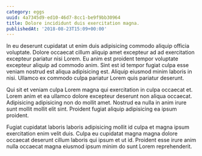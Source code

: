 ```yaml
---
category: eggs
uuid: 4a7345d9-ed10-46d7-8cc1-be9f9bb30964
title: Dolore incididunt duis exercitation magna.
publishedAt: '2018-08-23T15:09+00:00'
---
```


In eu deserunt cupidatat ut enim duis adipisicing commodo aliquip officia voluptate. Dolore occaecat cillum aliquip amet excepteur ad ad exercitation excepteur pariatur nisi Lorem. Eu anim est proident tempor voluptate excepteur aliquip ad commodo anim. Sint est id tempor fugiat culpa esse veniam nostrud est aliqua adipisicing est. Aliquip eiusmod minim laboris in nisi. Ullamco ex commodo culpa pariatur Lorem quis pariatur deserunt.

Qui sit et veniam culpa Lorem magna qui exercitation in culpa occaecat et. Lorem anim et ea ullamco dolore excepteur deserunt non aliqua occaecat. Adipisicing adipisicing non do mollit amet. Nostrud ea nulla in anim irure sunt mollit mollit elit sint. Proident fugiat aliquip adipisicing ea ipsum proident.

Fugiat cupidatat laboris laboris adipisicing mollit id culpa et magna ipsum exercitation enim velit duis. Culpa eu cupidatat magna magna dolore occaecat deserunt cillum laboris qui ipsum et ut id. Proident esse irure anim nulla occaecat magna eiusmod ipsum minim do sunt Lorem reprehenderit.
